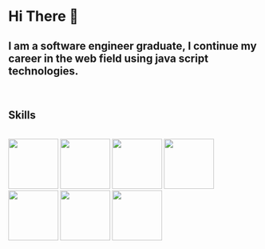 <h1> Hi There 👋 </h1>
<h2> I am a software engineer graduate, I continue my career in the web field using java script technologies. </h2>
<br>
<h2>Skills</h2>
<br>
<img width="100" height="100" src="https://camo.githubusercontent.com/38827655e1ae0e1518d635ad89e8aa46b7f977c795952245c36a2d58064f1803/68747470733a2f2f63646e2e6a7364656c6976722e6e65742f67682f64657669636f6e732f64657669636f6e2f69636f6e732f6769742f6769742d6f726967696e616c2e737667">
<img width="100" height="100" src="https://camo.githubusercontent.com/7bb25411091742a267e9523b43ac98379733394f9d22115e113fd593ccc4fd46/68747470733a2f2f63646e2e6a7364656c6976722e6e65742f67682f64657669636f6e732f64657669636f6e2f69636f6e732f66697265626173652f66697265626173652d706c61696e2e737667">
<img width="100" height="100" src="https://camo.githubusercontent.com/f2ce4039c99cf35adde738583ab0fbcd60eaafccf1e949884bda91d0b5c819ce/68747470733a2f2f63646e2e6a7364656c6976722e6e65742f67682f64657669636f6e732f64657669636f6e2f69636f6e732f68746d6c352f68746d6c352d6f726967696e616c2e737667">
<img width="100" height="100" src="https://camo.githubusercontent.com/0da944f181647261c840e34b20ed7e3ca44ddc150869c6ea550cf98d06c81a37/68747470733a2f2f63646e2e6a7364656c6976722e6e65742f67682f64657669636f6e732f64657669636f6e2f69636f6e732f637373332f637373332d6f726967696e616c2e737667">
<img width="100" height="100" src="https://upload.wikimedia.org/wikipedia/commons/thumb/a/a7/React-icon.svg/1200px-React-icon.svg.png">
<img width="100" height="100" src="https://miro.medium.com/v2/resize:fit:800/1*bc9pmTiyKR0WNPka2w3e0Q.png">
<img width="100" height="100" src="https://miro.medium.com/v2/resize:fit:1000/0*8v1xNP18Ovj3wg6K.gif">

